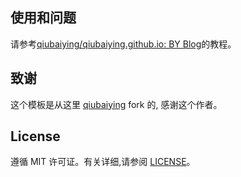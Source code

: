## 使用和问题

请参考[qiubaiying/qiubaiying.github.io: BY Blog](https://github.com/qiubaiying/qiubaiying.github.io)的教程。


## 致谢

这个模板是从这里 [qiubaiying](https://github.com/qiubaiying/qiubaiying.github.io) fork 的, 感谢这个作者。 

## License

遵循 MIT 许可证。有关详细,请参阅 [LICENSE](https://github.com/qiubaiying/qiubaiying.github.io/blob/master/LICENSE)。

